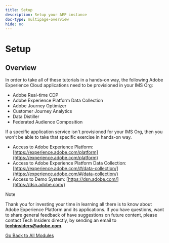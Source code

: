 ```yaml
---
title: Setup
description: Setup your AEP instance
doc-type: multipage-overview
hide: no
---
```

# Setup

## Overview


In order to take all of these tutorials in a hands-on way, the following Adobe Experience Cloud applications need to be provisioned in your IMS Org:

- Adobe Real-time CDP
- Adobe Experience Platform Data Collection
- Adobe Journey Optimizer
- Customer Journey Analytics
- Data Distiller
- Federated Audience Composition

If a specific application service isn't provisioned for your IMS Org, then you won't be able to take that specific exercise in hands-on way.


- Access to Adobe Experience Platform: [https://experience.adobe.com/platform](https://experience.adobe.com/platform)
- Access to Adobe Experience Platform Data Collection: [https://experience.adobe.com/#/data-collection/](https://experience.adobe.com/#/data-collection/)
- Access to Demo System: [https://dsn.adobe.com/](https://dsn.adobe.com/)

>[!NOTE]
>
>Thank you for investing your time in learning all there is to know about Adobe Experience Platform and its applications. If you have questions, want to share general feedback of have suggestions on future content, please contact Tech Insiders directly, by sending an email to **techinsiders@adobe.com**.

[Go Back to All Modules](./overview.md)